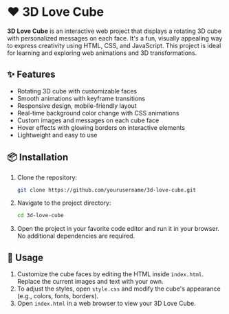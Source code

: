 # ❤️ 3D Love Cube

**3D Love Cube** is an interactive web project that displays a rotating 3D cube with personalized messages on each face. It's a fun, visually appealing way to express creativity using HTML, CSS, and JavaScript. This project is ideal for learning and exploring web animations and 3D transformations.

## ✨ Features

- Rotating 3D cube with customizable faces
- Smooth animations with keyframe transitions
- Responsive design, mobile-friendly layout
- Real-time background color change with CSS animations
- Custom images and messages on each cube face
- Hover effects with glowing borders on interactive elements
- Lightweight and easy to use

## 📦 Installation

1. Clone the repository:
    ```bash
    git clone https://github.com/yourusername/3d-love-cube.git
    ```

2. Navigate to the project directory:
    ```bash
    cd 3d-love-cube
    ```

3. Open the project in your favorite code editor and run it in your browser. No additional dependencies are required.

## 🚀 Usage

1. Customize the cube faces by editing the HTML inside `index.html`. Replace the current images and text with your own.
2. To adjust the styles, open `style.css` and modify the cube's appearance (e.g., colors, fonts, borders).
3. Open `index.html` in a web browser to view your 3D Love Cube.

